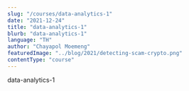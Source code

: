 ```yaml
---
slug: "/courses/data-analytics-1"
date: "2021-12-24"
title: "data-analytics-1"
blurb: "data-analytics-1"
language: "TH"
author: "Chayapol Moemeng"
featuredImage: "../blog/2021/detecting-scam-crypto.png"
contentType: "course"
---
```

data-analytics-1